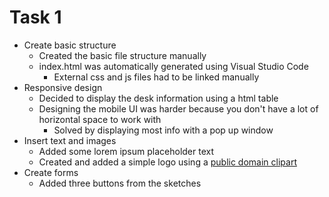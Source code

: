 # Task 1
- Create basic structure
    - Created the basic file structure manually
    - index.html was automatically generated using Visual Studio Code
        - External css and js files had to be linked manually
- Responsive design
    - Decided to display the desk information using a html table
    - Designing the mobile UI was harder because you don't have a lot of horizontal space to work with
        - Solved by displaying most info with a pop up window
- Insert text and images
    - Added some lorem ipsum placeholder text
    - Created and added a simple logo using a [public domain clipart](https://openclipart.org/detail/294701/desk-rotated-plain-perspective)
- Create forms
    - Added three buttons from the sketches